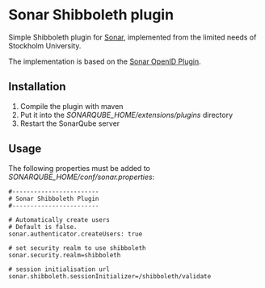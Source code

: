 Sonar Shibboleth plugin
=======================

Simple Shibboleth plugin for [Sonar](http://www.sonarsource.org/), implemented from the limited needs of Stockholm University.

The implementation is based on the [Sonar OpenID Plugin](http://docs.codehaus.org/display/SONAR/OpenID+Plugin).

## Installation

1. Compile the plugin with maven
2. Put it into the _SONARQUBE_HOME/extensions/plugins_ directory
3. Restart the SonarQube server

## Usage

The following properties must be added to _SONARQUBE_HOME/conf/sonar.properties_:

```
#------------------------
# Sonar Shibboleth Plugin
#------------------------

# Automatically create users
# Default is false.
sonar.authenticator.createUsers: true

# set security realm to use shibboleth
sonar.security.realm=shibboleth

# session initialisation url
sonar.shibboleth.sessionInitializer=/shibboleth/validate
```

